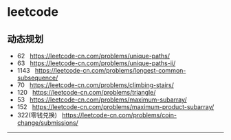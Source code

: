# leetcode
## 动态规划
- 62 &nbsp; https://leetcode-cn.com/problems/unique-paths/
- 63 &nbsp; https://leetcode-cn.com/problems/unique-paths-ii/
- 1143 &nbsp; https://leetcode-cn.com/problems/longest-common-subsequence/
- 70 &nbsp; https://leetcode-cn.com/problems/climbing-stairs/
- 120 &nbsp; https://leetcode-cn.com/problems/triangle/
- 53 &nbsp; https://leetcode-cn.com/problems/maximum-subarray/
- 152 &nbsp; https://leetcode-cn.com/problems/maximum-product-subarray/
- 322(零钱兑换) &nbsp;  https://leetcode-cn.com/problems/coin-change/submissions/
***


